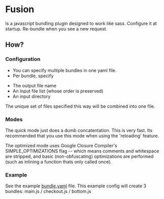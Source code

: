 # Fusion #

Is a javascript bundling plugin designed to work like sass. Configure it at startup. Re-bundle when you see a new request.

## How? ##

### Configuration ###

-  You can specify multiple bundles in one yaml file.
-  Per bundle, specify 
  +  The output file name
  +  An input file list (whose order is preserved)
  +  An input directory

The unique set of files specified this way will be combined into one file. 

### Modes ###

The quick mode just does a dumb concatentation. This is very fast. Its recommended that you use this mode when using the 'reloading' feature.

The optimized mode uses Google Closure Compiler's SIMPLE_OPTIMIZATIONS flag -- which means comments and whitespace are stripped, and basic (non-obfuscating) optimizations are performed (such as inlining a function thats only called once).

### Example ###

See the example [bundle.yaml](doc/example-bundles.yaml) file. This example config will create 3 bundles: main.js / checkout.js / bottom.js